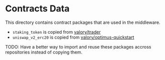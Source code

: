 # Contracts Data

This directory contains contract packages that are used in the middleware.

- `staking_token` is copied from [valory/trader](https://github.com/valory-xyz/trader/tree/0f7ac7d77449d434bdc93c703bd3e0e82561eda9/packages/valory/contracts/staking_token)
- `uniswap_v2_erc20` is copied from [valory/optimus-quickstart](https://github.com/valory-xyz/optimus-quickstart/tree/a7e65d2a741bfa749a54d57b80205a477d303cc1/operate/data/contracts/uniswap_v2_erc20)

TODO: Have a better way to import and reuse these packages accross repositories instead of copying them.
